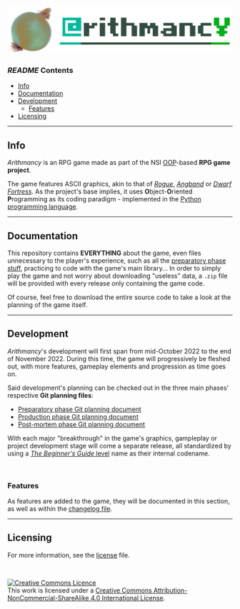 # ![so much layers](/__prep/docs/assets/cromniomancy.png)

### *README* Contents
- [Info](#info)
- [Documentation](#documentation)
- [Development](#development)
    - [Features](#features)
- [Licensing](#licensing)

---


## Info

*Arithmancy* is an RPG game made as part of the NSI [OOP](https://en.wikipedia.org/wiki/Object-oriented_programming)-based __RPG game project__.

The game features ASCII graphics, akin to that of [*Rogue*](https://en.wikipedia.org/wiki/Rogue_(video_game)), [*Angband*](https://rephial.org/) or [*Dwarf Fortress*](https://www.bay12games.com/dwarves/screens.html). As the project's base implies, it uses **O**bject-**O**riented **P**rogramming as its coding paradigm - implemented in the [Python programming language](https://python.org).

---

## Documentation

This repository contains **EVERYTHING** about the game, even files unnecessary to the player's experience, such as all the [preparatory phase stuff](/__prep/), practicing to code with the game's main library... In order to simply play the game and not worry about downloading "useless" data, a `.zip` file will be provided with every release only containing the game code.

Of course, feel free to download the entire source code to take a look at the planning of the game itself.

---

## Development

*Arithmancy*'s development will first span from mid-October 2022 to the end of November 2022. During this time, the game will progressively be fleshed out, with more features, gameplay elements and progression as time goes on.

Said development's planning can be checked out in the three main phases' respective __Git planning files__:

- [Preparatory phase Git planning document](/__prep/docs/gitgraph/preparatoryPhaseGitPlanning.md)
- [Production phase Git planning document]()
- [Post-mortem phase Git planning document]()

With each major "breakthrough" in the game's graphics, gampleplay or project development stage will come a separate release, all standardized by using a [*The Beginner's Guide* level](https://the-beginners-guide.fandom.com/wiki/List_of_levels) name as their internal codename.

&nbsp;

### Features

As features are added to the game, they will be documented in this section, as well as within the [changelog file](CHANGELOG.md).

---

## Licensing

For more information, see the [license](LICENSE) file.

&nbsp;

<a rel="license" href="http://creativecommons.org/licenses/by-nc-sa/4.0/"><img alt="Creative Commons Licence" style="border-width:0" src="https://i.creativecommons.org/l/by-nc-sa/4.0/88x31.png" /></a><br />This work is licensed under a <a rel="license" href="http://creativecommons.org/licenses/by-nc-sa/4.0/">Creative Commons Attribution-NonCommercial-ShareAlike 4.0 International License</a>.